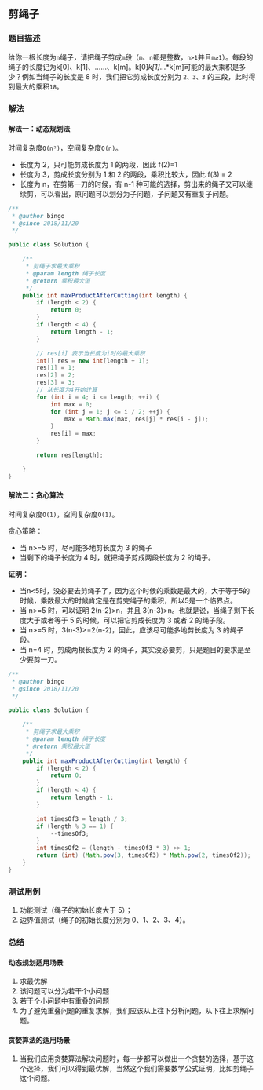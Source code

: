 ## 剪绳子

### 题目描述
给你一根长度为`n`绳子，请把绳子剪成`m`段（`m`、`n`都是整数，`n>1`并且`m≥1`）。每段的绳子的长度记为k[0]、k[1]、……、k[m]。k[0]*k[1]*…*k[m]可能的最大乘积是多少？例如当绳子的长度是 8 时，我们把它剪成长度分别为 `2、3、3` 的三段，此时得到最大的乘积`18`。

### 解法
#### 解法一：动态规划法
时间复杂度`O(n²)`，空间复杂度`O(n)`。

- 长度为 2，只可能剪成长度为 1 的两段，因此 f(2)=1
- 长度为 3，剪成长度分别为 1 和 2 的两段，乘积比较大，因此 f(3) = 2
- 长度为 n，在剪第一刀的时候，有 n-1 种可能的选择，剪出来的绳子又可以继续剪，可以看出，原问题可以划分为子问题，子问题又有重复子问题。

```java
/**
 * @author bingo
 * @since 2018/11/20
 */

public class Solution {

    /**
     * 剪绳子求最大乘积
     * @param length 绳子长度
     * @return 乘积最大值
     */
    public int maxProductAfterCutting(int length) {
        if (length < 2) {
            return 0;
        }
        if (length < 4) {
            return length - 1;
        }

        // res[i] 表示当长度为i时的最大乘积
        int[] res = new int[length + 1];
        res[1] = 1;
        res[2] = 2;
        res[3] = 3;
        // 从长度为4开始计算
        for (int i = 4; i <= length; ++i) {
            int max = 0;
            for (int j = 1; j <= i / 2; ++j) {
                max = Math.max(max, res[j] * res[i - j]);
            }
            res[i] = max;
        }

        return res[length];

    }
}

```

#### 解法二：贪心算法
时间复杂度`O(1)`，空间复杂度`O(1)`。

贪心策略：
- 当 n>=5 时，尽可能多地剪长度为 3 的绳子
- 当剩下的绳子长度为 4 时，就把绳子剪成两段长度为 2 的绳子。

**证明：**
- 当n<5时，没必要去剪绳子了，因为这个时候的乘数是最大的，大于等于5的时候，乘数最大的时候肯定是在剪完绳子的乘积，所以5是一个临界点。
- 当 n>=5 时，可以证明 2(n-2)>n，并且 3(n-3)>n。也就是说，当绳子剩下长度大于或者等于 5 的时候，可以把它剪成长度为 3 或者 2 的绳子段。
- 当 n>=5 时，3(n-3)>=2(n-2)，因此，应该尽可能多地剪长度为 3 的绳子段。
- 当 n=4 时，剪成两根长度为 2 的绳子，其实没必要剪，只是题目的要求是至少要剪一刀。

```java
/**
 * @author bingo
 * @since 2018/11/20
 */

public class Solution {

    /**
     * 剪绳子求最大乘积
     * @param length 绳子长度
     * @return 乘积最大值
     */
    public int maxProductAfterCutting(int length) {
        if (length < 2) {
            return 0;
        }
        if (length < 4) {
            return length - 1;
        }

        int timesOf3 = length / 3;
        if (length % 3 == 1) {
            --timesOf3;
        }
        int timesOf2 = (length - timesOf3 * 3) >> 1;
        return (int) (Math.pow(3, timesOf3) * Math.pow(2, timesOf2));
    }
}

```

### 测试用例
1. 功能测试（绳子的初始长度大于 5）；
2. 边界值测试（绳子的初始长度分别为 0、1、2、3、4）。

### 总结
#### 动态规划适用场景
1. 求最优解
2. 该问题可以分为若干个小问题
3. 若干个小问题中有重叠的问题
4. 为了避免重叠问题的重复求解，我们应该从上往下分析问题，从下往上求解问题。

#### 贪婪算法的适用场景
1. 当我们应用贪婪算法解决问题时，每一步都可以做出一个贪婪的选择，基于这个选择，我们可以得到最优解，当然这个我们需要数学公式证明，比如剪绳子这个问题。